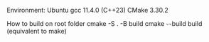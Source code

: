 Environment:
Ubuntu
gcc 11.4.0 (C++23)
CMake 3.30.2

How to build on root folder
cmake -S . -B build
cmake --build build
(equivalent to make)

